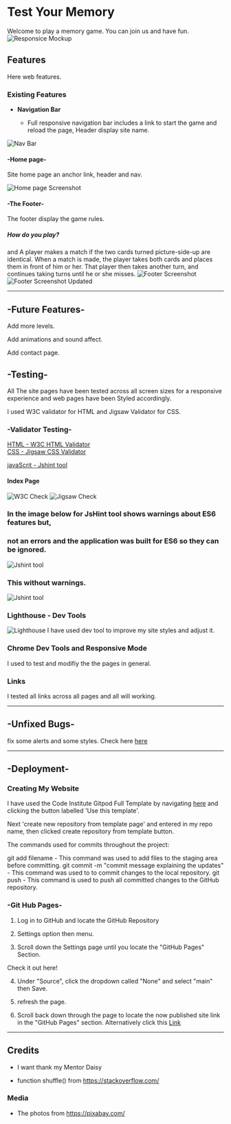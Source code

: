 # Test Your Memory

Welcome to play a memory game. You can join us and have fun.
![Responsice Mockup](https://github.com/mzxz/memory-game/blob/main/docs/main1.jpg?raw=true)

## Features 

Here web features.

### Existing Features

- __Navigation Bar__

  - Full responsive navigation bar includes a link to start the game and reload the page, Header display site name.

![Nav Bar](https://github.com/mzxz/memory-game/blob/main/docs/header.jpg?raw=true)

#### -Home page-
Site home page an anchor link, header and nav.

![Home page Screenshot](https://github.com/mzxz/memory-game/blob/main/docs/home.jpg?raw=true)

#### -The Footer-
The footer display the game rules.
##### How do you play?
and A player makes a match if the two cards turned picture-side-up are identical. When a match is made,
the player takes both cards and places them in front of him or her. That player then takes another turn,
and continues taking turns until he or she misses.
![Footer Screenshot](https://github.com/mzxz/memory-game/blob/main/docs/footer.jpg?raw=true)
![Footer Screenshot Updated](https://github.com/mzxz/memory-game/blob/main/docs/footer-update.jpg?raw=true)


-----------------------------------
## -Future Features-

Add more levels.

Add animations and sound affect.

Add contact page.


## -Testing-

All The site pages have been tested across all screen sizes for a responsive experience and web pages have been Styled accordingly.

I used W3C validator for HTML and Jigsaw Validator for CSS.

### -Validator Testing-

[HTML - W3C HTML Validator](https://jigsaw.w3.org/css-validator/)
\
[CSS - Jigsaw CSS Validator](https://validator.w3.org/)

[javaScrit - Jshint tool](https://jshint.com/)


#### Index Page
![W3C Check](https://github.com/mzxz/memory-game/blob/main/docs/csss.jpg?raw=true)
![Jigsaw Check](https://github.com/mzxz/memory-game/blob/main/docs/htmll.jpg?raw=true)

### In the image below for JsHint tool shows warnings about ES6 features but,
###  not an errors and the application was built for ES6 so they can be ignored.
![Jshint tool](https://github.com/mzxz/memory-game/blob/main/docs/jshint1.jpg?raw=true)
### This without warnings.
![Jshint tool](https://github.com/mzxz/memory-game/blob/main/docs/jshint2.jpg?raw=true)

### Lighthouse - Dev Tools
![Lighthouse](https://github.com/mzxz/memory-game/blob/main/docs/lighthouse.jpg?raw=true)
I have used dev tool to improve my site styles and adjust it. 

### Chrome Dev Tools and Responsive Mode

I used to test and modifiy the the pages in general.

### Links
I tested all links across all pages and all will working.

---------------------------------------------------------------

## -Unfixed Bugs-

fix some alerts and some styles. Check here  [here](https://wave.webaim.org/)

---------------------------------------------------------------------------------------------------------------------

## -Deployment-

### Creating My Website
I have used the Code Institute Gitpod Full Template by navigating [here](https://github.com/Code-Institute-Org/gitpod-full-template) and clicking the button labelled 'Use this template'.

Next 'create new repository from template page' and entered in my repo name, then clicked create repository from template button.

The commands used for commits throughout the project:

git add filename - This command was used to add files to the staging area before committing.
git commit -m "commit message explaining the updates" - This command was used to to commit changes to the local repository.
git push - This command is used to push all committed changes to the GitHub repository.

### -Git Hub Pages-

1. Log in to GitHub and locate the GitHub Repository

2. Settings option then menu.

3. Scroll down the Settings page until you locate the "GitHub Pages" Section.

Check it out here!

4. Under "Source", click the dropdown called "None" and select "main" then Save.

5. refresh the page.

6. Scroll back down through the page to locate the now published site link in the "GitHub Pages" section. Alternatively click this [Link](https://mzxz.github.io/memory-game/)

---------------------------------------------------------------------------------------------------------------------

## Credits 

- I want thank my Mentor Daisy
 
- function shuffle() from https://stackoverflow.com/

### Media

- The photos from https://pixabay.com/

